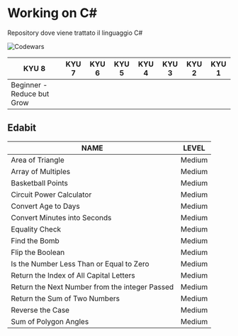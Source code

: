 # Working on C#
Repository  dove viene trattato il linguaggio C#

![Codewars](https://img.shields.io/badge/Codewars-B1361E?style=for-the-badge&logo=codewars&logoColor=grey)

| KYU 8                    | KYU 7 | KYU 6  | KYU 5 | KYU 4  | KYU 3 | KYU 2  | KYU 1 |
|--------------------------|-------|--------|-------|--------|-------|--------|-------|
|Beginner - Reduce but Grow|

## Edabit
| NAME          | LEVEL         |
| ------------- | ------------- |
| Area of Triangle  | Medium |
| Array of Multiples  | Medium  |
| Basketball Points  | Medium  |
| Circuit Power Calculator  | Medium  |
| Convert Age to Days  | Medium  |
| Convert Minutes into Seconds  | Medium  |
| Equality Check  | Medium  |
| Find the Bomb  | Medium  |
| Flip the Boolean  | Medium  |
| Is the Number Less Than or Equal to Zero  | Medium  |
| Return the Index of All Capital Letters  | Medium  |
| Return the Next Number from the integer Passed  | Medium  |
| Return the Sum of Two Numbers  | Medium  |
| Reverse the Case | Medium  |
| Sum of Polygon Angles | Medium  |

